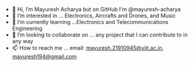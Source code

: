 - 👋 Hi, I’m Mayuresh Acharya but on GitHub I'm @mayuresh-acharya
- 👀 I’m interested in ... Electronics, Aircrafts and Drones, and Music
- 🌱 I’m currently learning ...Electronics and Telecommunications Engineering
- 💞️ I’m looking to collaborate on ... any project that I can contribute to in any way
- 📫 How to reach me ... email: mayuresh.21910945@viit.ac.in, mayuresh194@gmail.com

<!---
mayuresh-acharya/mayuresh-acharya is a ✨ special ✨ repository because its `README.md` (this file) appears on your GitHub profile.
You can click the Preview link to take a look at your changes.
--->
